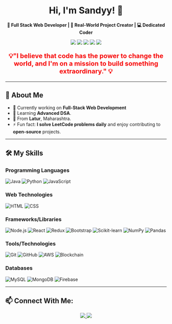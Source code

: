 <h1 align="center">
  Hi, I'm Sandyy! 👋
</h1>

<p align="center">
  <b>🌟 Full Stack Web Developer | 🚀 Real-World Project Creator | 💻 Dedicated Coder</b>
</p>

<p align="center">
   <img src="https://img.shields.io/badge/Java-007396?style=for-the-badge&logo=java&logoColor=white" />
  <img src="https://img.shields.io/badge/Python-3776AB?style=for-the-badge&logo=python&logoColor=white" />
  <img src="https://img.shields.io/badge/JavaScript-F7DF1E?style=for-the-badge&logo=javascript&logoColor=black" />
  <img src="https://img.shields.io/badge/React-61DAFB?style=for-the-badge&logo=react&logoColor=black" />
  <img src="https://img.shields.io/badge/Node.js-339933?style=for-the-badge&logo=node.js&logoColor=white" />
</p>

<p align="center" style="font-size: 20px; font-weight: bold; color: #F70101;">
    💡"I believe that code has the power to change the world, and I'm on a mission to build something extraordinary."  💡
</p>

---

## 🌟 About Me

- 🔭 Currently working on **Full-Stack Web Development** 
- 🌱 Learning **Advanced DSA**.
- 🏡 From **Latur**, Maharashtra.
- ⚡ Fun fact: **I solve LeetCode problems daily** and enjoy contributing to **open-source** projects.

---

## 🛠️ My Skills

### Programming Languages
![Java](https://img.shields.io/badge/-Java-007396?logo=java&logoColor=white&style=flat)
![Python](https://img.shields.io/badge/-Python-3776AB?logo=python&logoColor=white&style=flat)
![JavaScript](https://img.shields.io/badge/-JavaScript-F7DF1E?logo=javascript&logoColor=white&style=flat)

### Web Technologies
![HTML](https://img.shields.io/badge/-HTML5-E34F26?logo=html5&logoColor=white&style=flat)
![CSS](https://img.shields.io/badge/-CSS3-1572B6?logo=css3&logoColor=white&style=flat)

### Frameworks/Libraries
![Node.js](https://img.shields.io/badge/-Node.js-339933?logo=node.js&logoColor=white&style=flat)
![React](https://img.shields.io/badge/-React-61DAFB?logo=react&logoColor=white&style=flat)
![Redux](https://img.shields.io/badge/-Redux-764ABC?logo=redux&logoColor=white&style=flat)
![Bootstrap](https://img.shields.io/badge/-Bootstrap-563D7C?logo=bootstrap&logoColor=white&style=flat)
![Scikit-learn](https://img.shields.io/badge/-Scikit--learn-F7931E?logo=scikit-learn&logoColor=white&style=flat)
![NumPy](https://img.shields.io/badge/-NumPy-013243?logo=numpy&logoColor=white&style=flat)
![Pandas](https://img.shields.io/badge/-Pandas-150458?logo=pandas&logoColor=white&style=flat)

### Tools/Technologies
![Git](https://img.shields.io/badge/-Git-F05032?logo=git&logoColor=white&style=flat)
![GitHub](https://img.shields.io/badge/-GitHub-181717?logo=github&logoColor=white&style=flat)
![AWS](https://img.shields.io/badge/-AWS-232F3E?logo=amazon-aws&logoColor=white&style=flat)
![Blockchain](https://img.shields.io/badge/-Blockchain-121D33?logo=blockchain&logoColor=white&style=flat)

### Databases
![MySQL](https://img.shields.io/badge/-MySQL-4479A1?logo=mysql&logoColor=white&style=flat)
![MongoDB](https://img.shields.io/badge/-MongoDB-47A248?logo=mongodb&logoColor=white&style=flat)
![Firebase](https://img.shields.io/badge/-Firebase-FFCA28?logo=firebase&logoColor=white&style=flat)

---

## 📫 Connect With Me:

<p align="center">

  <a href="https://linkedin.com/in/sandipawale">
    <img src="https://img.shields.io/badge/LinkedIn-0077B5?style=for-the-badge&logo=linkedin&logoColor=white" />
  </a>
  <a href="https://instagram.com/sandip_awale_">
    <img src="https://img.shields.io/badge/Instagram-E4405F?style=for-the-badge&logo=instagram&logoColor=white" />
  </a>
</p>
